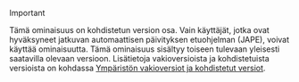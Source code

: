 > [!IMPORTANT]
> Tämä ominaisuus on kohdistetun version osa. Vain käyttäjät, jotka ovat hyväksyneet jatkuvan automaattisen päivityksen etuohjelman (JAPE), voivat käyttää ominaisuutta. Tämä ominaisuus sisältyy toiseen tulevaan yleisesti saatavilla olevaan versioon. Lisätietoja vakioversioista ja kohdistetuista versioista on kohdassa [Ympäristön vakioversiot ja kohdistetut versiot](../get-started/public-preview-releases.md).
